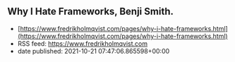 ## Why I Hate Frameworks, Benji Smith.
 - [https://www.fredrikholmqvist.com/pages/why-i-hate-frameworks.html](https://www.fredrikholmqvist.com/pages/why-i-hate-frameworks.html)
 - RSS feed: https://www.fredrikholmqvist.com
 - date published: 2021-10-21 07:47:06.865598+00:00



